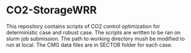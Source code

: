 # CO2-StorageWRR
This repository contains scripts of CO2 control optimization for deterministic case and robust case.
The scripts are written to be ran on slurm job submission.
The path to working directory mush be modified to run at local.
The CMG data files are in SECTOR folder for each case.
